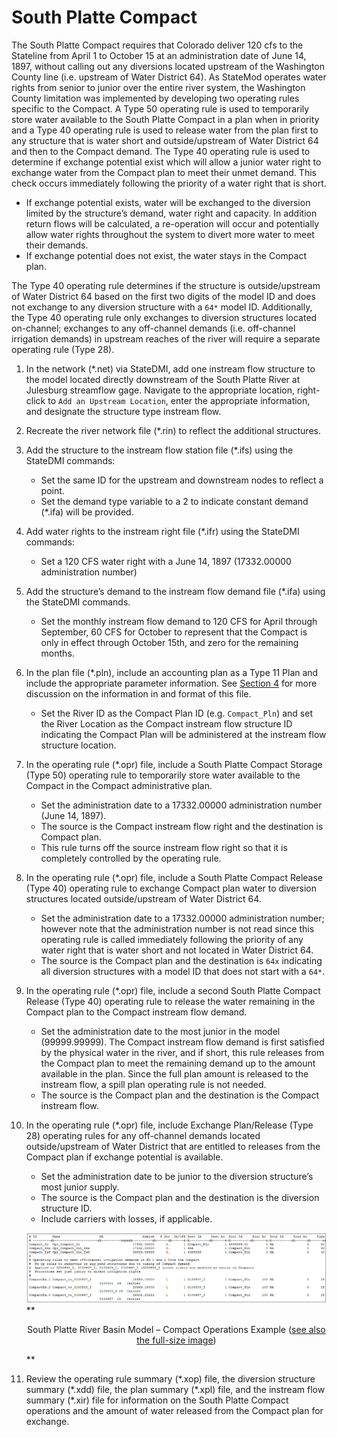 # South Platte Compact #

The South Platte Compact requires that Colorado deliver 120 cfs to the Stateline from April 1 to October 15 at an administration 
date of June 14, 1897, without calling out any diversions located upstream of the Washington County line (i.e. upstream of Water 
District 64). As StateMod operates water rights from senior to junior over the entire river system, the Washington County limitation 
was implemented by developing two operating rules specific to the Compact. A Type 50 operating rule is used to temporarily store 
water available to the South Platte Compact in a plan when in priority and a Type 40 operating rule is used to release water from the 
plan first to any structure that is water short and outside/upstream of Water District 64 and then to the Compact demand. The Type 
40 operating rule is used to determine if exchange potential exist which will allow a junior water right to exchange water from the 
Compact plan to meet their unmet demand. This check occurs immediately following the priority of a water right that is short.

* If exchange potential exists, water will be exchanged to the diversion limited by the structure’s demand, water right and capacity. 
In addition return flows will be calculated, a re-operation will occur and potentially allow water rights throughout the system to 
divert more water to meet their demands.
* If exchange potential does not exist, the water stays in the Compact plan.  

The Type 40 operating rule determines if the structure is outside/upstream of Water District 64 based on the first two digits of 
the model ID and does not exchange to any diversion structure with a `64*` model ID. Additionally, the Type 40 operating rule only 
exchanges to diversion structures located on-channel; exchanges to any off-channel demands (i.e. off-channel irrigation demands) in 
upstream reaches of the river will require a separate operating rule (Type 28).

1.	In the network (\*.net) via StateDMI, add one instream flow structure to the model located directly downstream of the South 
Platte River at Julesburg streamflow gage. Navigate to the appropriate location, right-click to `Add an Upstream Location`, enter 
the appropriate information, and designate the structure type instream flow.
2.	Recreate the river network file (\*.rin) to reflect the additional structures.
3.	Add the structure to the instream flow station file (\*.ifs) using the StateDMI commands:
	* Set the same ID for the upstream and downstream nodes to reflect a point.
	* Set the demand type variable to a 2 to indicate constant demand (\*.ifa) will be provided. 
4.	Add water rights to the instream right file (\*.ifr) using the StateDMI commands:
	* Set a 120 CFS water right with a June 14, 1897 (17332.00000 administration number)
5.	Add the structure’s demand to the instream flow demand file (\*.ifa) using the StateDMI commands.
	* Set the monthly instream flow demand to 120 CFS for April through September, 60 CFS for October to represent that the Compact 
	is only in effect through October 15th, and zero for the remaining months.
6.	In the plan file (\*.pln), include an accounting plan as a Type 11 Plan and include the appropriate parameter information. See 
[Section 4](../InputDescription/40.md) for more discussion on the information in and format of this file.
	* Set the River ID as the Compact Plan ID (e.g. `Compact_Pln`) and set the River Location as the Compact instream flow structure 
	ID indicating the Compact Plan will be administered at the instream flow structure location.
7.	In the operating rule (\*.opr) file, include a South Platte Compact Storage (Type 50) operating rule to temporarily store water 
available to the Compact in the Compact administrative plan. 
	* Set the administration date to a 17332.00000 administration number (June 14, 1897).
	* The source is the Compact instream flow right and the destination is Compact plan.
	* This rule turns off the source instream flow right so that it is completely controlled by the operating rule.
8.	In the operating rule (\*.opr) file, include a South Platte Compact Release (Type 40) operating rule to exchange Compact plan 
water to diversion structures located outside/upstream of Water District 64.
	* Set the administration date to a 17332.00000 administration number; however note that the administration number is not read 
	since this operating rule is called immediately following the priority of any water right that is water short and not located 
	in Water District 64.
	* The source is the Compact plan and the destination is `64x` indicating all diversion structures with a model ID that does 
	not start with a `64*`.
9.	In the operating rule (\*.opr) file, include a second South Platte Compact Release (Type 40) operating rule to release the 
water remaining in the Compact plan to the Compact instream flow demand.
	* Set the administration date to the most junior in the model (99999.99999). The Compact instream flow demand is first 
	satisfied by the physical water in the river, and if short, this rule releases from the Compact plan to meet the remaining 
	demand up to the amount available in the plan. Since the full plan amount is released to the instream flow, a spill plan 
	operating rule is not needed.
	* The source is the Compact plan and the destination is the Compact instream flow.
10.	In the operating rule (\*.opr) file, include Exchange Plan/Release (Type 28) operating rules for any off-channel demands 
located outside/upstream of Water District that are entitled to releases from the Compact plan if exchange potential is 
available.
	* Set the administration date to be junior to the diversion structure’s most junior supply.
	* The source is the Compact plan and the destination is the diversion structure ID.
	* Include carriers with losses, if applicable.

    <a name="section163_a"></a>
    ![7163_a](7163_a.PNG)
    **<p style="text-align: center;">
    South Platte River Basin Model – Compact Operations Example (<a href="../7163_a.PNG">see also the full-size image</a>)
    </p>**
	
11.	Review the operating rule summary (\*.xop) file, the diversion structure summary (\*.xdd) file, the plan summary (\*.xpl) 
file, and the instream flow summary (\*.xir) file for information on the South Platte Compact operations and the amount of 
water released from the Compact plan for exchange.
